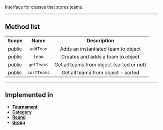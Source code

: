 Interface for classes that stores teams.

---

## Method list

| Scope | Name | Description |
| :---: | :--: | :---------: |
| public | `addTeam` | Adds an instantiated team to object |
| public | `team` | Creates and adds a team to object |
| public | `getTeams` | Get all teams from object (sorted or not) |
| public | `sortTeams` | Get all teams from object - sorted |

---

## Implemented in

- **[Tournament](/classes/tournament/)**
- **[Category](/classes/category/)**
- **[Round](/classes/round/)**
- **[Group](/classes/group/)**
